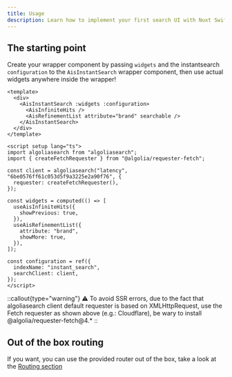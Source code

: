 ```yaml
---
title: Usage
description: Learn how to implement your first search UI with Nuxt Swiftsearch
---
```


## The starting point

Create your wrapper component by passing `widgets` and the instantsearch `configuration` to the `AisInstantSearch` wrapper component,
then use actual widgets anywhere inside the wrapper!

```vue [MySearchExperience.vue]
<template>
  <div>
    <AisInstantSearch :widgets :configuration>
      <AisInfiniteHits />
      <AisRefinementList attribute="brand" searchable />
    </AisInstantSearch>
  </div>
</template>

<script setup lang="ts">
import algoliasearch from "algoliasearch";
import { createFetchRequester } from "@algolia/requester-fetch";

const client = algoliasearch("latency", "6be0576ff61c053d5f9a3225e2a90f76", {
  requester: createFetchRequester(),
});

const widgets = computed(() => [
  useAisInfiniteHits({
    showPrevious: true,
  }),
  useAisRefinementList({
    attribute: "brand",
    showMore: true,
  }),
]);

const configuration = ref({
  indexName: "instant_search",
  searchClient: client,
});
</script>
```

::callout{type="warning"}
⚠️ To avoid SSR errors, due to the fact that algoliasearch client default requester is based on XMLHttpRequest, use the Fetch requester as shown above (e.g.: Cloudflare), be wary to install @algolia/requester-fetch@4.\*
::

## Out of the box routing

If you want, you can use the provided router out of the box, take a look at the [Routing section](/routing)

